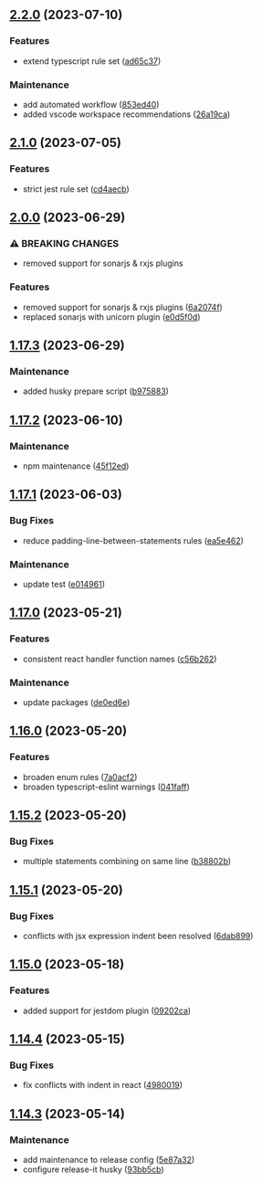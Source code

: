

## [2.2.0](https://github.com/danielc92/eslint-config-dc/compare/v2.1.0...v2.2.0) (2023-07-10)


### Features

* extend typescript rule set ([ad65c37](https://github.com/danielc92/eslint-config-dc/commit/ad65c378b0597db193e79ffc2b7ee122a03683d0))


### Maintenance

* add automated workflow ([853ed40](https://github.com/danielc92/eslint-config-dc/commit/853ed40bf667dc9ba9b762ea92cf434d07884e8c))
* added vscode workspace recommendations ([26a19ca](https://github.com/danielc92/eslint-config-dc/commit/26a19ca679078753d470e3761682f9f522d2c1ce))

## [2.1.0](https://github.com/danielc92/eslint-config-dc/compare/v2.0.0...v2.1.0) (2023-07-05)


### Features

* strict jest rule set ([cd4aecb](https://github.com/danielc92/eslint-config-dc/commit/cd4aecba61931d6291cab2cd39f414953d9b3d19))

## [2.0.0](https://github.com/danielc92/eslint-config-dc/compare/v1.17.3...v2.0.0) (2023-06-29)


### ⚠ BREAKING CHANGES

* removed support for sonarjs & rxjs plugins

### Features

* removed support for sonarjs & rxjs plugins ([6a2074f](https://github.com/danielc92/eslint-config-dc/commit/6a2074fe7149691c2b7bfde657b4b929bdd4f0d7))
* replaced sonarjs with unicorn plugin ([e0d5f0d](https://github.com/danielc92/eslint-config-dc/commit/e0d5f0ddc79df303fde71b3c466103863cb2f1f5))

## [1.17.3](https://github.com/danielc92/eslint-config-dc/compare/v1.17.2...v1.17.3) (2023-06-29)


### Maintenance

* added husky prepare script ([b975883](https://github.com/danielc92/eslint-config-dc/commit/b9758834de0e9273060dc5ab5963cfe26064fb01))

## [1.17.2](https://github.com/danielc92/eslint-config-dc/compare/v1.17.1...v1.17.2) (2023-06-10)


### Maintenance

* npm maintenance ([45f12ed](https://github.com/danielc92/eslint-config-dc/commit/45f12ed644a485c57d69b0c22eb0912f1c3ab7e1))

## [1.17.1](https://github.com/danielc92/eslint-config-dc/compare/v1.17.0...v1.17.1) (2023-06-03)


### Bug Fixes

* reduce padding-line-between-statements rules ([ea5e462](https://github.com/danielc92/eslint-config-dc/commit/ea5e4626e81b20a8ceae917d1275977b37937788))


### Maintenance

* update test ([e014961](https://github.com/danielc92/eslint-config-dc/commit/e014961b0141855c8aa7bfbf8d75b3648e0a90bf))

## [1.17.0](https://github.com/danielc92/eslint-config-dc/compare/v1.16.0...v1.17.0) (2023-05-21)


### Features

* consistent react handler function names ([c56b262](https://github.com/danielc92/eslint-config-dc/commit/c56b262549ccffc5fa896b8353c724a47bf373ce))


### Maintenance

* update packages ([de0ed6e](https://github.com/danielc92/eslint-config-dc/commit/de0ed6e53b9fb4c6e2645debc15d6ec5721a351a))

## [1.16.0](https://github.com/danielc92/eslint-config-dc/compare/v1.15.2...v1.16.0) (2023-05-20)


### Features

* broaden enum rules ([7a0acf2](https://github.com/danielc92/eslint-config-dc/commit/7a0acf20332f3a7277bd44efafbce87d345b04aa))
* broaden typescript-eslint warnings ([041faff](https://github.com/danielc92/eslint-config-dc/commit/041faffaf3cd9e43f9660aa3dcb8cd19aa3f6684))

## [1.15.2](https://github.com/danielc92/eslint-config-dc/compare/v1.15.1...v1.15.2) (2023-05-20)


### Bug Fixes

* multiple statements combining on same line ([b38802b](https://github.com/danielc92/eslint-config-dc/commit/b38802b2005916f946622ed715d8ae63bc30326d))

## [1.15.1](https://github.com/danielc92/eslint-config-dc/compare/v1.15.0...v1.15.1) (2023-05-20)


### Bug Fixes

* conflicts with jsx expression indent been resolved ([6dab899](https://github.com/danielc92/eslint-config-dc/commit/6dab899162551ab272cfc658ae3f509e43af4a6f))

## [1.15.0](https://github.com/danielc92/eslint-config-dc/compare/v1.14.4...v1.15.0) (2023-05-18)


### Features

* added support for jestdom plugin ([09202ca](https://github.com/danielc92/eslint-config-dc/commit/09202cac9c2286eb204dbd84d7b376d5886a187d))

## [1.14.4](https://github.com/danielc92/eslint-config-dc/compare/v1.14.3...v1.14.4) (2023-05-15)


### Bug Fixes

* fix conflicts with indent in react ([4980019](https://github.com/danielc92/eslint-config-dc/commit/4980019cfc094c22d84442e5bed25bc9f6c322ca))

## [1.14.3](https://github.com/danielc92/eslint-config-dc/compare/v1.14.2...v1.14.3) (2023-05-14)


### Maintenance

* add maintenance to release config ([5e87a32](https://github.com/danielc92/eslint-config-dc/commit/5e87a32d402b8812aa91260b21b48488304ac6d7))
* configure release-it husky ([93bb5cb](https://github.com/danielc92/eslint-config-dc/commit/93bb5cba6c0cfe870cf0298ad29d3db9f032ca80))